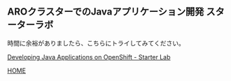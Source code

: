 ## AROクラスターでのJavaアプリケーション開発 スターターラボ

時間に余裕がありましたら、こちらにトライしてみてください。

[Developing Java Applications on OpenShift - Starter Lab](https://redhat-scholars.github.io/openshift-starter-guides/rhs-openshift-starter-guides/4.9/index.html)

[HOME](../../README.md)
